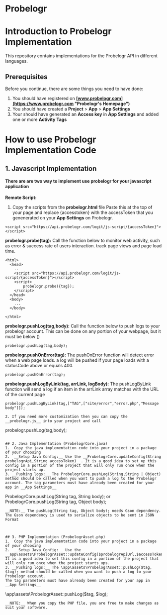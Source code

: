 # Probelogr

# Introduction to Probelogr Implementation

This repository contains implementations for the Probelogr API in different languages.

## Prerequisites
Before you continue, there are some things you need to have done:
1. You should have registered on __[www.probelogr.com](https://www.probelogr.com "Probelogr's Homepage")__
2. You should have created a __Project__ > __App__ > __App Settings__
3. Your should have generated an __Access key__ in __App Settings__ and added one or more __Activity Tags__


# How to use Probelogr Implementation Code


## 1. Javascript Implementation
#### There are are two way to implement use probelogr for your javascript application
__Remote Script:__
1. Copy the scripts from the __probelogr.html__ file
Paste this at the top of your page and replace {accesstoken} with the accessToken that you genenerated
on your __App Settings__ on Probelogr.
```
<script src="https://api.probelogr.com/logit/js-script/{accessToken}"></script>
```
__probelogr.probe(tag):__ Call the function below to monitor web activity, such as error & success rate of users interaction.
track page views and page load time.
```
<html>
  <head>
    ..
    <script src="https://api.probelogr.com/logit/js-script/{accessToken}"></script>
    <script>
        probelogr.probe({tag});
    </script>
  </head>
  <body>
    ...
  </body>

</html>
```
__probelogr.pushLog(tag,body):__ Call the function below to push logs to your probelogr account.
This can be done on any portion of your webpage, but it must be below (<script src="https://api.probelogr.com/logit/js-script/{accessToken}"></script>)
```
probelogr.pushLog(tag,body);
```

__probelogr.pushOnError(tag):__ The pushOnError function will detect error when a web page loads. a log will be pushed if your page loads with a statusCode above or equals 400.
```
probelogr.pushOnError(tag);
```

__probelogr.pushLogByLink(tag, arrLink, logBody):__ The pushLogByLink function will send a log if an item in the arrLink array matches with the URL of the current page
```
probelogr.pushLogByLink(tag,["TAG",["site/error","error.php","Message body"]]);

2. If you need more customization then you can copy the __probelogr.js__ into your project and call 
```
probelogr.pushLog(tag,body);
```

## 2. Java Implementation (ProbelogrCore.java)
1.  Copy the java implementation code into your project in a package of your choosing
2.  __Setup Java Config:__ Use the __ProbelogrCore.updateConfig(String probelogrApi,String accessToken)__. It is a good idea to set up this config in a portion of the project that will only run once when the project starts up.
3. __Pushing logs:__ The ProbelogrCore.pushLog(String,String | Object) method should be called when you want to push a log to the Probelogr account. The tag parameters must have already been created for your app in __App Settings__
```
ProbelogrCore.pushLog(String tag, String body);
or
ProbelogrCore.pushLog(String tag, Object body);
```
__NOTE:__ The pushLog(String tag, Object body); needs Gson dependency.
The Gson dependency is used to serialize objects to be sent in JSON Format

  
  
## 3. PHP Implementation (ProbelogrAsset.php)
1.  Copy the java implementation code into your project in a package of your choosing
2.  __Setup Java Config:__ Use the __app\assets\ProbelogrAsset::updateConfig($probelogrApiUrl,$accessToken)__. It is a good idea to set this config in a portion of the project that will only run once when the project starts ups.
3. __Pushing logs:__ The \app\assets\ProbelogrAsset::pushLog($tag, $log); method should be called when you want to push a log to your Probelogr account.
The tag parameters must have already been created for your app in __App Settings__
```
\app\assets\ProbelogrAsset::pushLog($tag, $log);
```
__NOTE:__ When you copy the PHP file, you are free to make changes as suit your software.

